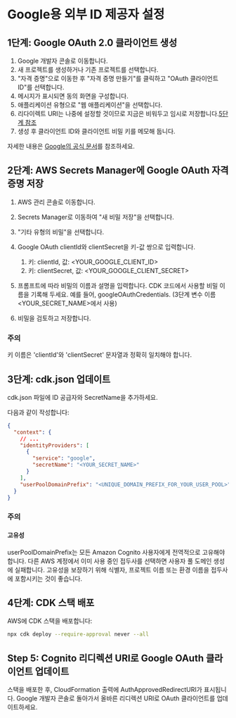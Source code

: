 # Google용 외부 ID 제공자 설정

## 1단계: Google OAuth 2.0 클라이언트 생성

1. Google 개발자 콘솔로 이동합니다.
2. 새 프로젝트를 생성하거나 기존 프로젝트를 선택합니다.
3. "자격 증명"으로 이동한 후 "자격 증명 만들기"를 클릭하고 "OAuth 클라이언트 ID"를 선택합니다.
4. 메시지가 표시되면 동의 화면을 구성합니다.
5. 애플리케이션 유형으로 "웹 애플리케이션"을 선택합니다.
6. 리다이렉트 URI는 나중에 설정할 것이므로 지금은 비워두고 임시로 저장합니다.[5단계 참조](#step-5-update-google-oauth-client-with-cognito-redirect-uris)
7. 생성 후 클라이언트 ID와 클라이언트 비밀 키를 메모해 둡니다.

자세한 내용은 [Google의 공식 문서](https://support.google.com/cloud/answer/6158849?hl=en)를 참조하세요.

## 2단계: AWS Secrets Manager에 Google OAuth 자격 증명 저장

1. AWS 관리 콘솔로 이동합니다.
2. Secrets Manager로 이동하여 "새 비밀 저장"을 선택합니다.
3. "기타 유형의 비밀"을 선택합니다.
4. Google OAuth clientId와 clientSecret을 키-값 쌍으로 입력합니다.

   1. 키: clientId, 값: <YOUR_GOOGLE_CLIENT_ID>
   2. 키: clientSecret, 값: <YOUR_GOOGLE_CLIENT_SECRET>

5. 프롬프트에 따라 비밀의 이름과 설명을 입력합니다. CDK 코드에서 사용할 비밀 이름을 기록해 두세요. 예를 들어, googleOAuthCredentials. (3단계 변수 이름 <YOUR_SECRET_NAME>에서 사용)
6. 비밀을 검토하고 저장합니다.

### 주의

키 이름은 'clientId'와 'clientSecret' 문자열과 정확히 일치해야 합니다.

## 3단계: cdk.json 업데이트

cdk.json 파일에 ID 공급자와 SecretName을 추가하세요.

다음과 같이 작성합니다:

```json
{
  "context": {
    // ...
    "identityProviders": [
      {
        "service": "google",
        "secretName": "<YOUR_SECRET_NAME>"
      }
    ],
    "userPoolDomainPrefix": "<UNIQUE_DOMAIN_PREFIX_FOR_YOUR_USER_POOL>"
  }
}
```

### 주의

#### 고유성

userPoolDomainPrefix는 모든 Amazon Cognito 사용자에게 전역적으로 고유해야 합니다. 다른 AWS 계정에서 이미 사용 중인 접두사를 선택하면 사용자 풀 도메인 생성에 실패합니다. 고유성을 보장하기 위해 식별자, 프로젝트 이름 또는 환경 이름을 접두사에 포함시키는 것이 좋습니다.

## 4단계: CDK 스택 배포

AWS에 CDK 스택을 배포합니다:

```sh
npx cdk deploy --require-approval never --all
```

## Step 5: Cognito 리디렉션 URI로 Google OAuth 클라이언트 업데이트

스택을 배포한 후, CloudFormation 출력에 AuthApprovedRedirectURI가 표시됩니다. Google 개발자 콘솔로 돌아가서 올바른 리디렉션 URI로 OAuth 클라이언트를 업데이트하세요.